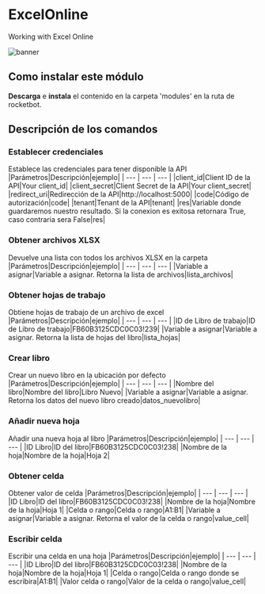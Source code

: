 



# ExcelOnline
  
Working with Excel Online  
  
![banner](https://i.imgur.com/A3LR8l1.png)
## Como instalar este módulo
  
__Descarga__ e __instala__ el contenido en la carpeta 'modules' en la ruta de rocketbot.  



## Descripción de los comandos

### Establecer credenciales
  
Establece las credenciales para tener disponible la API
|Parámetros|Descripción|ejemplo|
| --- | --- | --- |
|client_id|Client ID de la API|Your client_id|
|client_secret|Client Secret de la API|Your client_secret|
|redirect_uri|Redirección de la API|http://localhost:5000|
|code|Código de autorización|code|
|tenant|Tenant de la API|tenant|
|res|Variable donde guardaremos nuestro resultado. Si la conexion es exitosa retornara True, caso contraria sera False|res|

### Obtener archivos XLSX
  
Devuelve una lista con todos los archivos XLSX en la carpeta
|Parámetros|Descripción|ejemplo|
| --- | --- | --- |
|Variable a asignar|Variable a asignar. Retorna la lista de archivos|lista_archivos|

### Obtener hojas de trabajo
  
Obtiene hojas de trabajo de un archivo de excel
|Parámetros|Descripción|ejemplo|
| --- | --- | --- |
|ID de Libro de trabajo|ID de Libro de trabajo|FB60B3125CDC0C03!239|
|Variable a asignar|Variable a asignar. Retorna la lista de hojas del libro|lista_hojas|

### Crear libro
  
Crear un nuevo libro en la ubicación por defecto
|Parámetros|Descripción|ejemplo|
| --- | --- | --- |
|Nombre del libro|Nombre del libro|Libro Nuevo|
|Variable a asignar|Variable a asignar. Retorna los datos del nuevo libro creado|datos_nuevolibro|

### Añadir nueva hoja
  
Añadir una nueva hoja al libro
|Parámetros|Descripción|ejemplo|
| --- | --- | --- |
|ID Libro|ID del libro|FB60B3125CDC0C03!238|
|Nombre de la hoja|Nombre de la hoja|Hoja 2|

### Obtener celda
  
Obtener valor de celda
|Parámetros|Descripción|ejemplo|
| --- | --- | --- |
|ID Libro|ID del libro|FB60B3125CDC0C03!238|
|Nombre de la hoja|Nombre de la hoja|Hoja 1|
|Celda o rango|Celda o rango|A1:B1|
|Variable a asignar|Variable a asignar. Retorna el valor de la celda o rango|value_cell|

### Escribir celda
  
Escribir una celda en una hoja
|Parámetros|Descripción|ejemplo|
| --- | --- | --- |
|ID Libro|ID del libro|FB60B3125CDC0C03!238|
|Nombre de la hoja|Nombre de la hoja|Hoja 1|
|Celda o rango|Celda o rango donde se escribira|A1:B1|
|Valor celda o rango|Valor de la celda o rango|value_cell|
